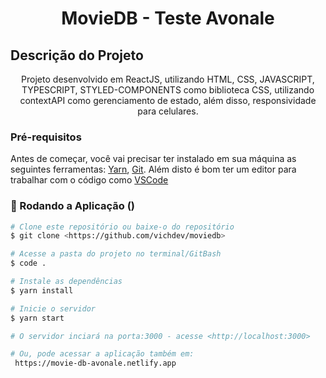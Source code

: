 <h1 align="center">MovieDB - Teste Avonale</h1>

## Descrição do Projeto
<p align="center">Projeto desenvolvido em ReactJS, utilizando HTML, CSS, JAVASCRIPT, TYPESCRIPT, STYLED-COMPONENTS como biblioteca CSS, utilizando contextAPI como gerenciamento de estado, além disso, responsividade para celulares. </p>

### Pré-requisitos

Antes de começar, você vai precisar ter instalado em sua máquina as seguintes ferramentas:
[Yarn](https://yarnpkg.com),
[Git](https://git-scm.com).
Além disto é bom ter um editor para trabalhar com o código como [VSCode](https://code.visualstudio.com/)

### 🎲 Rodando a Aplicação ()

```bash
# Clone este repositório ou baixe-o do repositório
$ git clone <https://github.com/vichdev/moviedb>

# Acesse a pasta do projeto no terminal/GitBash
$ code .

# Instale as dependências
$ yarn install

# Inicie o servidor
$ yarn start

# O servidor inciará na porta:3000 - acesse <http://localhost:3000>

# Ou, pode acessar a aplicação também em:
 https://movie-db-avonale.netlify.app

